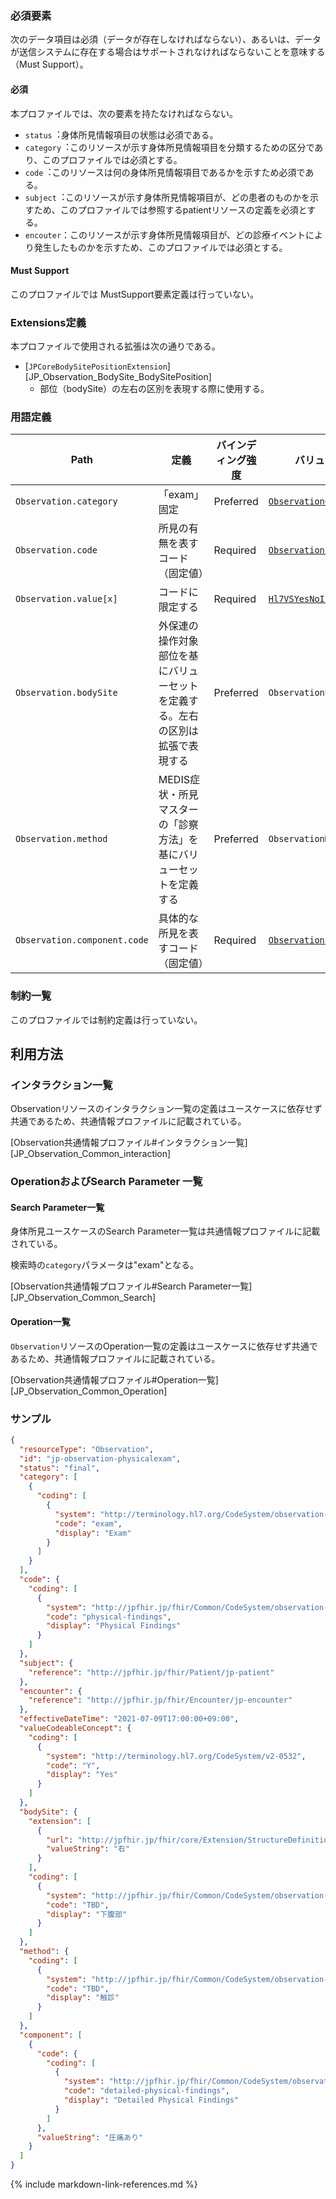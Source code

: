 
### 必須要素

次のデータ項目は必須（データが存在しなければならない）、あるいは、データが送信システムに存在する場合はサポートされなければならないことを意味する（Must Support）。

#### 必須
本プロファイルでは、次の要素を持たなければならない。

- `status`︓身体所見情報項目の状態は必須である。
- `category`︓このリソースが示す身体所見情報項目を分類するための区分であり、このプロファイルでは必須とする。
- `code`︓このリソースは何の身体所見情報項目であるかを示すため必須である。
- `subject`︓このリソースが示す身体所見情報項目が、どの患者のものかを示すため、このプロファイルでは参照するpatientリソースの定義を必須とする。
- `encouter`：このリソースが示す身体所見情報項目が、どの診療イベントにより発生したものかを示すため、このプロファイルでは必須とする。

#### Must Support
このプロファイルでは MustSupport要素定義は行っていない。

### Extensions定義
本プロファイルで使用される拡張は次の通りである。

- [`JPCoreBodySitePositionExtension`][JP_Observation_BodySite_BodySitePosition]
  - 部位（bodySite）の左右の区別を表現する際に使用する。

### 用語定義

| Path                            | 定義                               | バインディング強度 | バリューセット |
| ------------------------------- | ---------------------------------- | ------------------ | -------------- |
| `Observation.category` | 「exam」固定 | Preferred | [`ObservationCategoryCodes`](https://hl7.org/fhir/valueset-observation-category.html) |
| `Observation.code` | 所見の有無を表すコード（固定値） | Required | [`ObservationPhysicalExam`](https://simplifier.net/jp-core-draftv1/jpobservationphysicalexamcode) |
| `Observation.value[x]` | コードに限定する | Required | [`Hl7VSYesNoIndicator`](http://terminology.hl7.org/ValueSet/v2-0136) |
| `Observation.bodySite` | 外保連の操作対象部位を基にバリューセットを定義する。左右の区別は拡張で表現する | Preferred | `ObservationBodySite` |
| `Observation.method` | MEDIS症状・所見マスターの「診察方法」を基にバリューセットを定義する | Preferred | `ObservationMethod` |
| `Observation.component.code` | 具体的な所見を表すコード（固定値） | Required | [`ObservationPhysicalExam`](https://simplifier.net/jp-core-draftv1/jpobservationphysicalexamcode) |

### 制約一覧

このプロファイルでは制約定義は行っていない。


## 利用方法

### インタラクション一覧

Observationリソースのインタラクション一覧の定義はユースケースに依存せず共通であるため、共通情報プロファイルに記載されている。

[Observation共通情報プロファイル#インタラクション一覧][JP_Observation_Common_interaction]

### OperationおよびSearch Parameter 一覧

#### Search Parameter一覧

身体所見ユースケースのSearch Parameter一覧は共通情報プロファイルに記載されている。

検索時の`category`パラメータは"exam"となる。

[Observation共通情報プロファイル#Search Parameter一覧][JP_Observation_Common_Search]

#### Operation一覧

`Observation`リソースのOperation一覧の定義はユースケースに依存せず共通であるため、共通情報プロファイルに記載されている。

[Observation共通情報プロファイル#Operation一覧][JP_Observation_Common_Operation]

### サンプル
```json
{
  "resourceType": "Observation",
  "id": "jp-observation-physicalexam",
  "status": "final",
  "category": [
    {
      "coding": [
        {
          "system": "http://terminology.hl7.org/CodeSystem/observation-category",
          "code": "exam",
          "display": "Exam"
        }
      ]
    }
  ],
  "code": {
    "coding": [
      {
        "system": "http://jpfhir.jp/fhir/Common/CodeSystem/observation-physicalExam",
        "code": "physical-findings",
        "display": "Physical Findings"
      }
    ]
  },
  "subject": {
    "reference": "http://jpfhir.jp/fhir/Patient/jp-patient"
  },
  "encounter": {
    "reference": "http://jpfhir.jp/fhir/Encounter/jp-encounter"
  },
  "effectiveDateTime": "2021-07-09T17:00:00+09:00",
  "valueCodeableConcept": {
    "coding": [
      {
        "system": "http://terminology.hl7.org/CodeSystem/v2-0532",
        "code": "Y",
        "display": "Yes"
      }
    ]
  },
  "bodySite": {
    "extension": [
      {
        "url": "http://jpfhir.jp/fhir/core/Extension/StructureDefinition/JP_Observation_BodySite_BodySitePosition",
        "valueString": "右"
      }
    ],
    "coding": [
      {
        "system": "http://jpfhir.jp/fhir/Common/CodeSystem/observation-bodySite",
        "code": "TBD",
        "display": "下腹部"
      }
    ]
  },
  "method": {
    "coding": [
      {
        "system": "http://jpfhir.jp/fhir/Common/CodeSystem/observation-method",
        "code": "TBD",
        "display": "触診"
      }
    ]
  },
  "component": [
    {
      "code": {
        "coding": [
          {
            "system": "http://jpfhir.jp/fhir/Common/CodeSystem/observation-physicalExam",
            "code": "detailed-physical-findings",
            "display": "Detailed Physical Findings"
          }
        ]
      },
      "valueString": "圧痛あり"
    }
  ]
}
```
{% include markdown-link-references.md %}